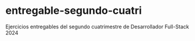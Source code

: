 # entregable-segundo-cuatri
Ejercicios entregables del segundo cuatrimestre de Desarrollador Full-Stack 2024
